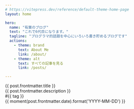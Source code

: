 ```yaml
---
# https://vitepress.dev/reference/default-theme-home-page
layout: home

hero:
  name: "有葉のブログ"
  text: "これで6代目になります。"
  tagline: "プログラマ的話題を中心にいろいろ書き貯めるブログです"
  actions:
    - theme: brand
      text: About Me
      link: /about/
    - theme: alt
      text: すべての記事を見る
      link: /posts/

---
```


<script lang="ts" setup>
import { data as posts } from "./.vitepress/posts.data"
import moment from 'moment';
let latestPosts = posts.slice(0, 8)
</script>

<div class="flex flex-wrap gap-4 flex-row justify-center mx-12">
  <a v-for="post of latestPosts" :href="post.url" class="relative w-96 h-48 rounded-lg shadow-lg hover:shadow-emerald-700/50 dark:hover:shadow-orange-300/50 bg-primary overflow-hidden outline outline-2 hover:outline-green-500 dark:hover:outline-amber-500 outline-transparent transition duration-300">
    <img :src="post.frontmatter.headerimage" class="img-overlay">
    <div class="absolute top-0 left-0 h-full w-full dark:text-white text-black px-4 py-2 flex flex-col gap-1 justify-center opacity-100">
      <div class="font-bold text-xl  text-center text-ellipsis line-clamp-2">{{ post.frontmatter.title }}</div>
      <div class="font-medium text-left text-ellipsis line-clamp-2">{{ post.frontmatter.description }}</div>
      <div class="font-normal text-left line-clamp-1">
        <span v-for="tag in post.frontmatter.tags"> #{{ tag }} </span>
      </div>
      <div class="font-normal text-right line-clamp-1">{{ moment(post.frontmatter.date).format('YYYY-MM-DD') }}</div>
    </div>
  </a>
</div>

<div class="sm:flex">
</div>


